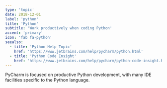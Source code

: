 ```yaml
---
type: 'topic'
date: 2018-12-01
label: 'python'
title: 'Python'
subtitle: 'Work productively when coding Python'
accent: 'primary'
icon: 'fab fa-python'
seealso:
  - title: 'Python Help Topic'
    href: 'https://www.jetbrains.com/help/pycharm/python.html'
  - title: 'Python Code Insight'
    href: 'https://www.jetbrains.com/help/pycharm/python-code-insight.html'
---
```


PyCharm is focused on productive Python development, with many IDE
facilities specific to the Python language.

